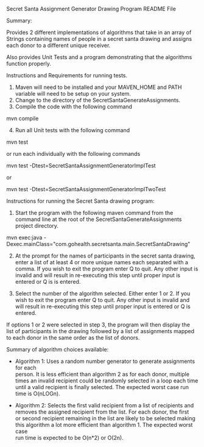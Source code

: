 Secret Santa Assignment Generator Drawing Program README File

Summary:

Provides 2 different implementations of algorithms that take in an array of Strings containing names of people in a secret santa drawing and assigns each donor to a different unique receiver.

Also provides Unit Tests and a program demonstrating that the algorithms function properly.

Instructions and Requirements for running tests.

1. Maven will need to be installed and your MAVEN_HOME and PATH variable will need to be setup on your system.
2. Change to the directory of the SecretSantaGenerateAssignments.
3. Compile the code with the following command 

mvn compile

4. Run all Unit tests with the following command

mvn test 

or run each individually with the following commands

mvn test -Dtest=SecretSantaAssignmentGeneratorImplTest

or 

mvn test -Dtest=SecretSantaAssignmentGeneratorImplTwoTest


Instructions for running the Secret Santa drawing program:

1. Start the program with the following maven command from the command line at the root of the SecretSantaGenerateAssignments project directory.

mvn exec:java -Dexec.mainClass="com.gohealth.secretsanta.main.SecretSantaDrawing"

2. At the prompt for the names of participants in the secret santa drawing, enter a list of at least 4 or more unique names each separated with a comma.
If you wish to exit the program enter Q to quit.  Any other input is invalid and will result in re-executing this step until proper input is entered or Q is
is entered. 

3. Select the number of the algorithm selected.  Either enter 1 or 2.  If you wish to exit the program enter Q to quit.  Any other input is invalid and will
result in re-executing this step until proper input is entered or Q is entered.

If options 1 or 2 were selected in step 3, the program will then display the list of participants in the drawing followed by a list of assignments mapped to each donor in the same order as the list of donors.  
 
Summary of algorithm choices available: 
   - Algorithm 1:
     Uses a random number generator to generate assignments for each    
     person.  It is less efficient than algorithm 2 as for each donor, multiple   
     times an invalid recipient could be randomly selected in a loop each time   
     until a valid recipient is finally selected. The expected worst case run time 
     is O(nLOGn).    
   
   - Algorithm 2:
     Selects the first valid recipient from a list of recipients and 
     removes the assigned recipient from the list.  For each donor, the first  
     or second recipient remaining in the list are likely to be selected making 
     this algorithm a lot more efficient than algorithm 1. The expected worst case  
     run time is expected to be O(n*2) or O(2n).
     




